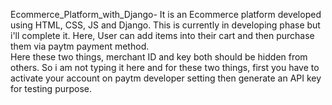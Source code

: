 Ecommerce_Platform_with_Django-
It is an Ecommerce platform developed using HTML, CSS, JS and Django.
This is currently in developing phase but i'll  complete it. Here, User can add items into their cart and then purchase them via paytm payment method.   
Here these two things, merchant ID and key both should be hidden from others. So i am not typing it here and for these two things, first you have to activate your account on paytm developer setting then generate an API key for testing purpose.
